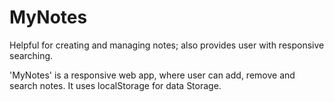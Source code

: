 # MyNotes
Helpful for creating and managing notes; also provides user with responsive searching. 

'MyNotes' is a responsive web app, where user can add, remove and search notes. It uses localStorage for data Storage. 
